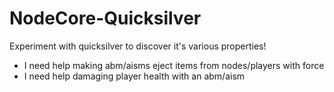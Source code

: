 # NodeCore-Quicksilver
Experiment with quicksilver to discover it's various properties! 
- I need help making abm/aisms eject items from nodes/players with force
- I need help damaging player health with an abm/aism